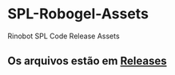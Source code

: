 # SPL-Robogel-Assets
Rinobot SPL Code Release Assets

## Os arquivos estão em [Releases](https://github.com/rinobot-team/SPL-Robogel-Assets/releases)

